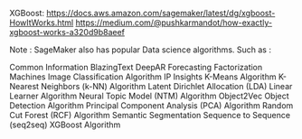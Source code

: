 XGBoost:
   https://docs.aws.amazon.com/sagemaker/latest/dg/xgboost-HowItWorks.html
   https://medium.com/@pushkarmandot/how-exactly-xgboost-works-a320d9b8aeef
   
Note : SageMaker also has popular Data science algorithms. Such as :

Common Information
BlazingText
DeepAR Forecasting
Factorization Machines
Image Classification Algorithm
IP Insights
K-Means Algorithm
K-Nearest Neighbors (k-NN) Algorithm
Latent Dirichlet Allocation (LDA)
Linear Learner Algorithm
Neural Topic Model (NTM) Algorithm
Object2Vec
Object Detection Algorithm
Principal Component Analysis (PCA) Algorithm
Random Cut Forest (RCF) Algorithm
Semantic Segmentation
Sequence to Sequence (seq2seq)
XGBoost Algorithm
 